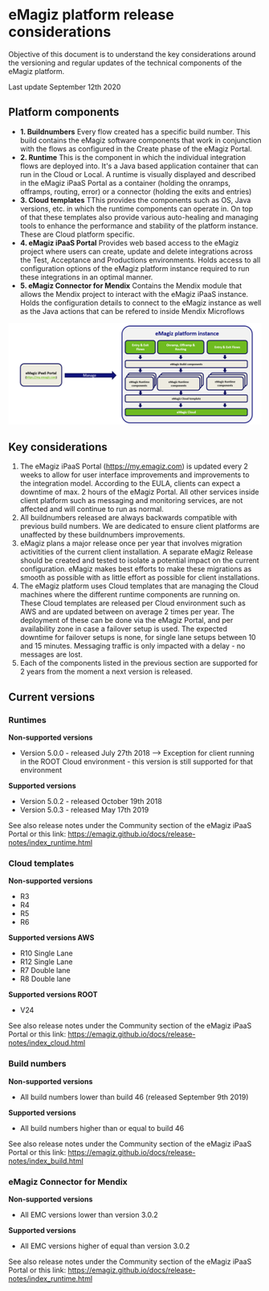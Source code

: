 # eMagiz platform release considerations

Objective of this document is to understand the key considerations around the versioning and regular updates of the technical components of the eMagiz platform. 

Last update September 12th 2020


## Platform components

- **1. Buildnumbers** Every flow created has a specific build number. This build contains the eMagiz software components that work in conjunction with the flows as configured in the Create phase of the eMagiz Portal. 
- **2. Runtime** This is the component in which the individual integration flows are deployed into. It's a Java based application container that can run in the Cloud or Local. A runtime is visually displayed and described in the eMagiz iPaaS Portal as a container (holding the onramps, offramps, routing, error) or a connector (holding the exits and entries)
- **3. Cloud templates** TThis provides the components such as OS, Java versions, etc. in which the runtime components can operate in. On top of that these templates also provide various auto-healing and managing tools to enhance the performance and stability of the platform instance. These are Cloud platform specific.
- **4. eMagiz iPaaS Portal** Provides web based access to the eMagiz project where users can create, update and delete integrations across the Test, Acceptance and Productions environments. Holds access to all configuration options of the eMagiz platform instance required to run these integrations in an optimal manner. 
- **5. eMagiz Connector for Mendix** Contains the Mendix module that allows the Mendix project to interact with the eMagiz iPaaS instance. Holds the configuration details to connect to the eMagiz instance as well as the Java actions that can be refered to inside Mendix Microflows


<p align="center"><img src="../../img/howto/definition-emagiz-model.png"></p>

## Key considerations 

1. The eMagiz iPaaS Portal (https://my.emagiz.com) is updated every 2 weeks to allow for user interface improvements and improvements to the integration model. According to the EULA, clients can expect a downtime of max. 2 hours of the eMagiz Portal. All other services inside client platform such as messaging and monitoring services, are not affected and will continue to run as normal.
2. All buildnumbers released are always backwards compatible with previous build numbers. We are dedicated to ensure client platforms are unaffected by these buildnumbers improvements.
3. eMagiz plans a major release once per year that involves migration activitities of the current client installation. A separate eMagiz Release should be created and tested to isolate a potential impact on the current configuration. eMagiz makes best efforts to make these migrations as smooth as possible with as little effort as possible for client installations.
4. The eMagiz platform uses Cloud templates that are managing the Cloud machines where the different runtime components are running on. These Cloud templates are released per Cloud environment such as AWS and are updated between on average 2 times per year. The deployment of these can be done via the eMagiz Portal, and per availability zone in case a failover setup is used. The expected downtime for failover setups is none, for single lane setups between 10 and 15 minutes. Messaging traffic is only impacted with a delay - no messages are lost.
5. Each of the components listed in the previous section are supported for 2 years from the moment a next version is released. 


## Current versions

### Runtimes
**Non-supported versions**
- Version 5.0.0 - released July 27th 2018
--> Exception for client running in the ROOT Cloud environment - this version is still supported for that environment

**Supported versions**
- Version 5.0.2 - released October 19th 2018
- Version 5.0.3 - released May 17th 2019 

See also release notes under the Community section of the eMagiz iPaaS Portal or this link: https://emagiz.github.io/docs/release-notes/index_runtime.html

### Cloud templates
**Non-supported versions**
- R3
- R4
- R5
- R6

**Supported versions AWS**
- R10 Single Lane
- R12 Single Lane
- R7 Double lane
- R8 Double lane

**Supported versions ROOT**
- V24

See also release notes under the Community section of the eMagiz iPaaS Portal or this link: https://emagiz.github.io/docs/release-notes/index_cloud.html


### Build numbers
**Non-supported versions**
- All build numbers lower than build 46 (released September 9th 2019)

**Supported versions**
- All build numbers higher than or equal to build 46

See also release notes under the Community section of the eMagiz iPaaS Portal or this link: https://emagiz.github.io/docs/release-notes/index_build.html

### eMagiz Connector for Mendix
**Non-supported versions**
- All EMC versions lower than version 3.0.2

**Supported versions**
- All EMC versions higher of equal than version 3.0.2

See also release notes under the Community section of the eMagiz iPaaS Portal or this link: https://emagiz.github.io/docs/release-notes/index_runtime.html